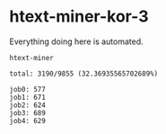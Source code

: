# htext-miner-kor-3

Everything doing here is automated.

```
htext-miner

total: 3190/9855 (32.36935565702689%)

job0: 577
job1: 671
job2: 624
job3: 689
job4: 629
```